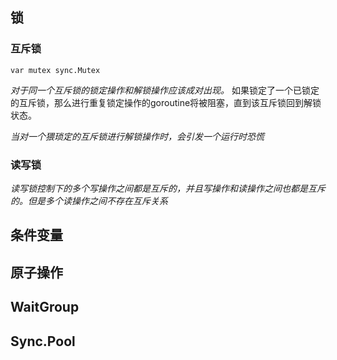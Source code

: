 ## 锁
### 互斥锁
```
var mutex sync.Mutex
```
*对于同一个互斥锁的锁定操作和解锁操作应该成对出现。*
如果锁定了一个已锁定的互斥锁，那么进行重复锁定操作的goroutine将被阻塞，直到该互斥锁回到解锁状态。

*当对一个猥琐定的互斥锁进行解锁操作时，会引发一个运行时恐慌*

### 读写锁
*读写锁控制下的多个写操作之间都是互斥的，并且写操作和读操作之间也都是互斥的。但是多个读操作之间不存在互斥关系*


## 条件变量

## 原子操作

## WaitGroup

## Sync.Pool